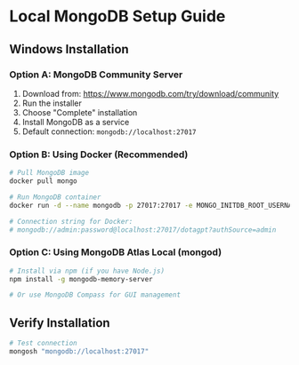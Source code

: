 # Local MongoDB Setup Guide

## Windows Installation

### Option A: MongoDB Community Server

1. Download from: https://www.mongodb.com/try/download/community
2. Run the installer
3. Choose "Complete" installation
4. Install MongoDB as a service
5. Default connection: `mongodb://localhost:27017`

### Option B: Using Docker (Recommended)

```bash
# Pull MongoDB image
docker pull mongo

# Run MongoDB container
docker run -d --name mongodb -p 27017:27017 -e MONGO_INITDB_ROOT_USERNAME=admin -e MONGO_INITDB_ROOT_PASSWORD=password mongo

# Connection string for Docker:
# mongodb://admin:password@localhost:27017/dotagpt?authSource=admin
```

### Option C: Using MongoDB Atlas Local (mongod)

```bash
# Install via npm (if you have Node.js)
npm install -g mongodb-memory-server

# Or use MongoDB Compass for GUI management
```

## Verify Installation

```bash
# Test connection
mongosh "mongodb://localhost:27017"
```
